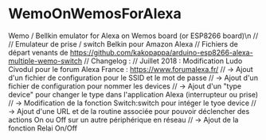 # WemoOnWemosForAlexa
Wemo / Bellkin emulator for Alexa on Wemos board (or ESP8266 board)\n
//
// Emulateur de prise / switch Belkin pour Amazon Alexa
// Fichiers de départ venants de https://github.com/kakopappa/arduino-esp8266-alexa-multiple-wemo-switch
// Changelog :
// Juillet 2018 : Modification Ludo Civodul pour le forum Alexa France : https://www.forumalexa.fr/
// -> Ajout d'un fichier de configuration pour le SSID et le mot de passe
// -> Ajout d'un fichier de configuration pour nommer les devices
// -> Ajout d'un "type device" pour changer le type dans l'application Alexa (interrupteur ou prise)
// -> Modification de la fonction Switch:switch pour intéger le tyoe device
// -> Ajout d'une URL et de la routine associée pour pouvoir déclencher des actions On ou Off sur un autre périphérique en réseau
// -> Ajout de la fonction Relai On/Off

